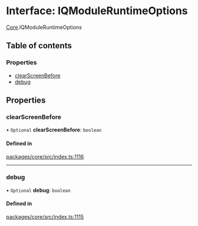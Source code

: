 # Interface: IQModuleRuntimeOptions

[Core](../modules/Core.md).IQModuleRuntimeOptions

## Table of contents

### Properties

- [clearScreenBefore](Core.IQModuleRuntimeOptions.md#clearscreenbefore)
- [debug](Core.IQModuleRuntimeOptions.md#debug)

## Properties

### clearScreenBefore

• `Optional` **clearScreenBefore**: `boolean`

#### Defined in

[packages/core/src/index.ts:1116](https://github.com/iniquitybbs/iniquity/blob/ab60d91/packages/core/src/index.ts#L1116)

___

### debug

• `Optional` **debug**: `boolean`

#### Defined in

[packages/core/src/index.ts:1115](https://github.com/iniquitybbs/iniquity/blob/ab60d91/packages/core/src/index.ts#L1115)
